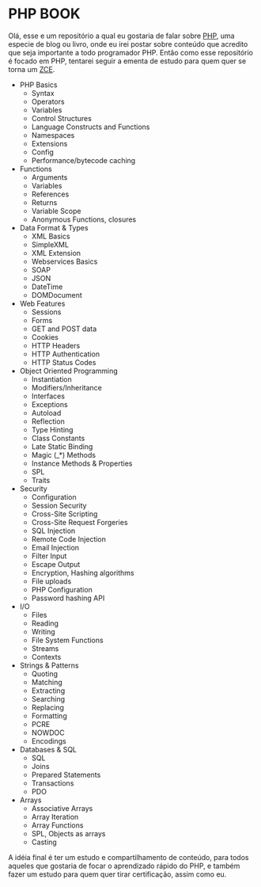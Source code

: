 # PHP BOOK

Olá, esse e um repositório a qual eu gostaria de falar sobre [PHP](http://www.php.net/), uma especie de blog ou livro, onde eu irei postar sobre conteúdo que acredito que seja importante a todo programador PHP. Então como esse repositório é focado em PHP, tentarei seguir a ementa de estudo para quem quer se torna um [ZCE](http://www.zend.com/en/services/certification/php-5-certification).

* PHP Basics
  * Syntax
  * Operators
  * Variables
  * Control Structures
  * Language Constructs and Functions
  * Namespaces 
  * Extensions
  * Config
  * Performance/bytecode caching
* Functions
  * Arguments
  * Variables
  * References
  * Returns
  * Variable Scope
  * Anonymous Functions, closures
* Data Format & Types
  * XML Basics
  * SimpleXML
  * XML Extension
  * Webservices Basics
  * SOAP
  * JSON 
  * DateTime 
  * DOMDocument
* Web Features
  * Sessions
  * Forms
  * GET and POST data
  * Cookies
  * HTTP Headers
  * HTTP Authentication
  * HTTP Status Codes 
* Object Oriented Programming
  * Instantiation
  * Modifiers/Inheritance
  * Interfaces
  * Exceptions
  * Autoload
  * Reflection
  * Type Hinting
  * Class Constants
  * Late Static Binding
  * Magic (_*) Methods
  * Instance Methods & Properties
  * SPL
  * Traits 
* Security
  * Configuration
  * Session Security
  * Cross-Site Scripting
  * Cross-Site Request Forgeries
  * SQL Injection
  * Remote Code Injection
  * Email Injection
  * Filter Input
  * Escape Output
  * Encryption, Hashing algorithms
  * File uploads
  * PHP Configuration
  * Password hashing API 
* I/O
  * Files
  * Reading
  * Writing
  * File System Functions
  * Streams
  * Contexts
* Strings & Patterns
  * Quoting
  * Matching
  * Extracting
  * Searching
  * Replacing
  * Formatting
  * PCRE
  * NOWDOC
  * Encodings
* Databases & SQL
  * SQL
  * Joins
  * Prepared Statements
  * Transactions
  * PDO
* Arrays
  * Associative Arrays
  * Array Iteration
  * Array Functions
  * SPL, Objects as arrays 
  * Casting

A idéia final é ter um estudo e compartilhamento de conteúdo, para todos aqueles que gostaria de focar o aprendizado rápido do PHP, e também fazer um estudo para quem quer tirar certificação, assim como eu.
